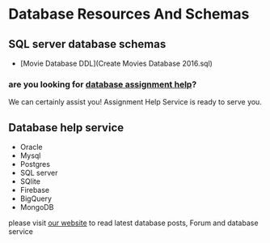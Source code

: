 # Database Resources And Schemas

## SQL server database schemas
- [Movie Database DDL](Create Movies Database 2016.sql)

### are you looking for [database assignment help](https://www.codersarts.com/database-assignment-help)?
We can certainly assist you!
Assignment Help Service is ready to serve you.

## Database help service
- Oracle 
- Mysql
- Postgres
- SQL server
- SQlite
- Firebase
- BigQuery
- MongoDB


please visit [our website](https://www.codersarts.com/database-assignment-help) to read latest database posts, Forum and database service
